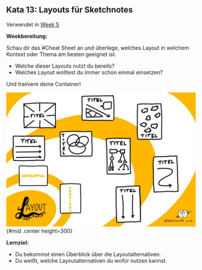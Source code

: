 ## Kata 13: Layouts für Sketchnotes

Verwendet in [Week 5](0410_Week_05.md)

**Weekbereitung:**

Schau dir das #Cheat Sheet an und überlege, welches Layout in welchem Kontext oder Thema am besten geeignet ist.

- Welche dieser Layouts nutzt du bereits?
- Welches Layout wolltest du immer schon einmal einsetzen?

Und trainiere deine Container!

![Layout Inspiration by @DenkFlowRR CC-BY](sketchnotes\layout_inspiration.png){#mid .center height=300}

**Lernziel:**

- Du bekommst einen Überblick über die Layoutalternativen.
- Du weißt, welche Layoutalternativen du wofür nutzen kannst.